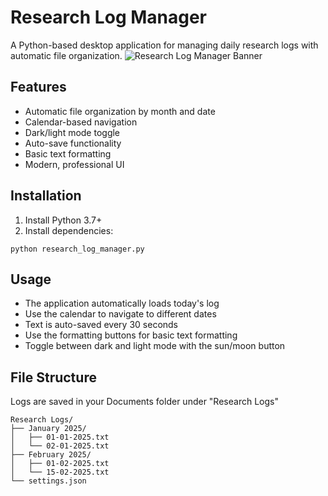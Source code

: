 # Research Log Manager

A Python-based desktop application for managing daily research logs with automatic file organization.
![Research Log Manager Banner](application\docs\images\applicationImage.png)
## Features

- Automatic file organization by month and date
- Calendar-based navigation
- Dark/light mode toggle
- Auto-save functionality
- Basic text formatting
- Modern, professional UI

## Installation

1. Install Python 3.7+
2. Install dependencies:

```
python research_log_manager.py
```
## Usage

- The application automatically loads today's log
- Use the calendar to navigate to different dates
- Text is auto-saved every 30 seconds
- Use the formatting buttons for basic text formatting
- Toggle between dark and light mode with the sun/moon button

## File Structure

Logs are saved in your Documents folder under "Research Logs"

```
Research Logs/
├── January 2025/
│   ├── 01-01-2025.txt
│   └── 02-01-2025.txt
├── February 2025/
│   ├── 01-02-2025.txt
│   └── 15-02-2025.txt
└── settings.json
```
